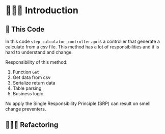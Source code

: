 # 🏃🏻‍♀️ Introduction

## 💠 This Code

In this code `step_calculator_controller.go` is a controller that generate a calculate from a csv file. 
This method has a lot of responsibilities and it is hard to understand and change.

Responsibility of this method:
1. Function `Get`
2. Get data from csv
3. Serialize return data
4. Table parsing
5. Business logic

No apply the Single Responsibility Principle (SRP) can result on smell change preventers.

## 🧑🏻‍🔬 Refactoring

